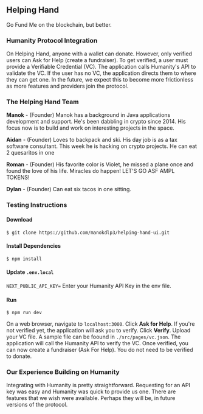 ## Helping Hand
Go Fund Me on the blockchain, but better.

### Humanity Protocol Integration
On Helping Hand, anyone with a wallet can donate. However, only verified users can Ask for Help (create a fundraiser). To get verified, a user must provide a Verifiable Credential (VC). The application calls Humanity's API to validate the VC. If the user has no VC, the application directs them to where they can get one. In the future, we expect this to become more frictionless as more features and providers join the protocol.

### The Helping Hand Team
**Manok** - (Founder) Manok has a background in Java applications development and support. He's been dabbling in crypto since 2014. His focus now is to build and work on interesting projects in the space.

**Aidan** - (Founder) Loves to backpack and ski. His day job is as a tax software consultant. This week he is hacking on crypto projects. He can eat 2 quesaritos in one

**Roman** - (Founder) His favorite color is Violet, he missed a plane once and found the love of his life. Miracles do happen! LET'S GO ASF AMPL TOKENS!

**Dylan** - (Founder) Can eat six tacos in one sitting.

### Testing Instructions
#### Download
```shell
$ git clone https://github.com/manokdlp3/helping-hand-ui.git
```

#### Install Dependencies
```shell
$ npm install
```
#### Update `.env.local`
`NEXT_PUBLIC_API_KEY=` Enter your Humanity API Key in the env file.

#### Run
```shell
$ npm run dev
```
On a web browser, navigate to `localhost:3000`. Click **Ask for Help**. If you're not verified yet, the application will ask you to verify. Click **Verify**. Upload your VC file. A sample file can be foound in `./src/pages/vc.json`. The application will call the Humanity API to verify the VC. Once verified, you can now create a fundraiser (Ask For Help). You do not need to be verified to donate.

### Our Experience Building on Humanity
Integrating with Humanity is pretty straightforward. Requesting for an API key was easy and Humanity was quick to provide us one. There are features that we wish were available. Perhaps they will be, in future versions of the protocol. 
